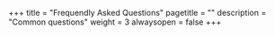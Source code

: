 +++
title = "Frequendly Asked Questions"
pagetitle = ""
description = "Common questions"
weight = 3
alwaysopen = false
+++
